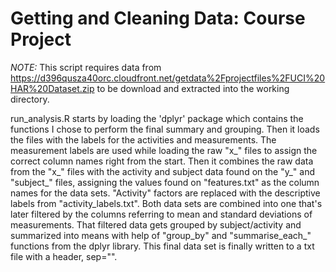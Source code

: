 # Getting and Cleaning Data: Course Project

*NOTE:* This script requires data from https://d396qusza40orc.cloudfront.net/getdata%2Fprojectfiles%2FUCI%20HAR%20Dataset.zip to be download and extracted into the working directory.

run_analysis.R starts by loading the 'dplyr' package which contains the functions I chose to perform the final summary and grouping. Then it loads the files with the labels for the activities and measurements. The measurement labels are used while loading the raw "x_" files to assign the correct column names right from the start. Then it combines the raw data from the "x_" files with the activity and subject data found on the "y_" and "subject_" files, assigning the values found on "features.txt" as the column names for the data sets. "Activity" factors are replaced with the descriptive labels from "activity_labels.txt". Both data sets are combined into one that's later filtered by the columns referring to mean and standard deviations of measurements. That filtered data gets grouped by subject/activity and summarized into means with help of "group_by" and "summarise_each_" functions from the dplyr library. This final data set is finally written to a txt file with a header, sep="".
